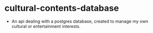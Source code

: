 # cultural-contents-database
- An api dealing with a postgres database, created to manage my own cultural or entertainment interests. 
